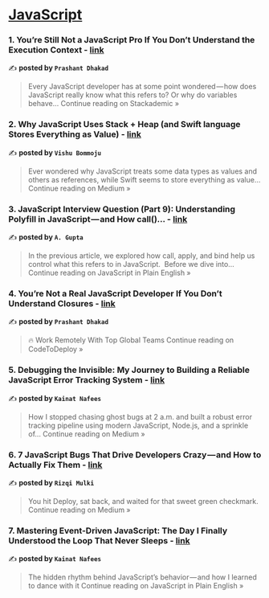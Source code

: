 
<h1><a href=https://medium.com/tag/javascript-development/recommended target="_blank" rel="noopener noreferrer">JavaScript</a></h1>
<h3>1. You’re Still Not a JavaScript Pro If You Don’t Understand the Execution Context - <a href="https://blog.stackademic.com/youre-still-not-a-javascript-pro-if-you-don-t-understand-the-execution-context-a9cdb6825548?source=rss------javascript_development-5" target="_blank" rel="noopener noreferrer">link</a></h3>

✍️ **posted by `Prashant Dhakad`**

<blockquote>Every JavaScript developer has at some point wondered — how does JavaScript really know what this refers to? Or why do variables behave…
Continue reading on Stackademic »</blockquote>

<h3>2. Why JavaScript Uses Stack + Heap (and Swift language Stores Everything as Value) - <a href="https://medium.com/@vishubommoju/why-javascript-uses-stack-heap-and-swift-language-stores-everything-as-value-449ac5e7e0aa?source=rss------javascript_development-5" target="_blank" rel="noopener noreferrer">link</a></h3>

✍️ **posted by `Vishu Bommoju`**

<blockquote>Ever wondered why JavaScript treats some data types as values and others as references, while Swift seems to store everything as value…
Continue reading on Medium »</blockquote>

<h3>3. JavaScript Interview Question (Part 9): Understanding Polyfill in JavaScript — and How call()… - <a href="https://javascript.plainenglish.io/javascript-interview-question-part-9-understanding-polyfill-in-javascript-and-how-call-6effa9840a87?source=rss------javascript_development-5" target="_blank" rel="noopener noreferrer">link</a></h3>

✍️ **posted by `A. Gupta`**

<blockquote>In the previous article, we explored how call, apply, and bind help us control what this refers to in JavaScript.
 Before we dive into…
Continue reading on JavaScript in Plain English »</blockquote>

<h3>4. You’re Not a Real JavaScript Developer If You Don’t Understand Closures - <a href="https://medium.com/codetodeploy/youre-not-a-real-javascript-developer-if-you-don-t-understand-closures-07c3491999be?source=rss------javascript_development-5" target="_blank" rel="noopener noreferrer">link</a></h3>

✍️ **posted by `Prashant Dhakad`**

<blockquote>🔥 Work Remotely With Top Global Teams
Continue reading on CodeToDeploy »</blockquote>

<h3>5. Debugging the Invisible: My Journey to Building a Reliable JavaScript Error Tracking System - <a href="https://medium.com/@kainatnafees/debugging-the-invisible-my-journey-to-building-a-reliable-javascript-error-tracking-system-a4a07c410fed?source=rss------javascript_development-5" target="_blank" rel="noopener noreferrer">link</a></h3>

✍️ **posted by `Kainat Nafees`**

<blockquote>How I stopped chasing ghost bugs at 2 a.m. and built a robust error tracking pipeline using modern JavaScript, Node.js, and a sprinkle of…
Continue reading on Medium »</blockquote>

<h3>6.  7 JavaScript Bugs That Drive Developers Crazy — and How to Actually Fix Them - <a href="https://medium.com/@rizqimulkisrc/7-javascript-bugs-that-drive-developers-crazy-and-how-to-actually-fix-them-099341e245a5?source=rss------javascript_development-5" target="_blank" rel="noopener noreferrer">link</a></h3>

✍️ **posted by `Rizqi Mulki`**

<blockquote>You hit Deploy, sat back, and waited for that sweet green checkmark.
Continue reading on Medium »</blockquote>

<h3>7. Mastering Event-Driven JavaScript: The Day I Finally Understood the Loop That Never Sleeps - <a href="https://javascript.plainenglish.io/mastering-event-driven-javascript-the-day-i-finally-understood-the-loop-that-never-sleeps-702e2e20922e?source=rss------javascript_development-5" target="_blank" rel="noopener noreferrer">link</a></h3>

✍️ **posted by `Kainat Nafees`**

<blockquote>The hidden rhythm behind JavaScript’s behavior — and how I learned to dance with it
Continue reading on JavaScript in Plain English »</blockquote>

